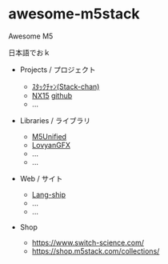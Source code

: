 # awesome-m5stack
Awesome M5

日本語でおｋ


* Projects / プロジェクト
  * [ｽﾀｯｸﾁｬﾝ(Stack-chan)](https://github.com/meganetaaan/stack-chan/blob/main/README_ja.md)
  * [NX15](http://robotakao.jp/NX15/e/index.html) [github](https://github.com/RoboTakao/NX15A)
  * ...

* Libraries / ライブラリ
  * [M5Unified](https://github.com/m5stack/M5Unified)
  * [LovyanGFX](https://github.com/lovyan03/LovyanGFX)
  * ...
  * ...

* Web / サイト
  * [Lang-ship](https://lang-ship.com/blog/)
  * ...
  * ...

* Shop
  * https://www.switch-science.com/
  * https://shop.m5stack.com/collections/

